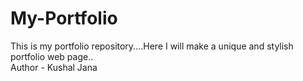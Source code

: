 # My-Portfolio
This is  my portfolio repository....Here I will make a unique and stylish portfolio  web page..
<br>
Author - Kushal Jana
